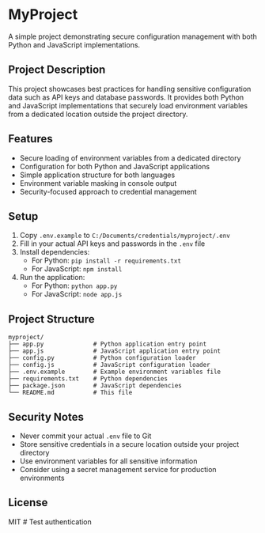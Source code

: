 # MyProject

A simple project demonstrating secure configuration management with both Python and JavaScript implementations.

## Project Description

This project showcases best practices for handling sensitive configuration data such as API keys and database passwords. It provides both Python and JavaScript implementations that securely load environment variables from a dedicated location outside the project directory.

## Features

- Secure loading of environment variables from a dedicated directory
- Configuration for both Python and JavaScript applications
- Simple application structure for both languages
- Environment variable masking in console output
- Security-focused approach to credential management

## Setup

1. Copy `.env.example` to `C:/Documents/credentials/myproject/.env`
2. Fill in your actual API keys and passwords in the `.env` file
3. Install dependencies:
   - For Python: `pip install -r requirements.txt`
   - For JavaScript: `npm install`
4. Run the application:
   - For Python: `python app.py`
   - For JavaScript: `node app.js`

## Project Structure

```
myproject/
├── app.py              # Python application entry point
├── app.js              # JavaScript application entry point
├── config.py           # Python configuration loader
├── config.js           # JavaScript configuration loader
├── .env.example        # Example environment variables file
├── requirements.txt    # Python dependencies
├── package.json        # JavaScript dependencies
└── README.md           # This file
```

## Security Notes

- Never commit your actual `.env` file to Git
- Store sensitive credentials in a secure location outside your project directory
- Use environment variables for all sensitive information
- Consider using a secret management service for production environments

## License

MIT # Test authentication
